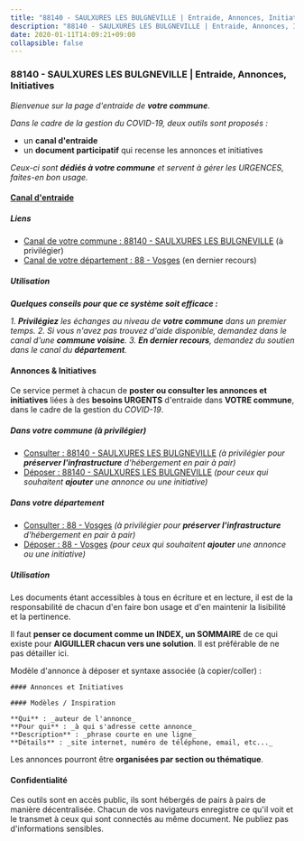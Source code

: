 ```yaml
---
title: "88140 - SAULXURES LES BULGNEVILLE | Entraide, Annonces, Initiatives"
description: "88140 - SAULXURES LES BULGNEVILLE | Entraide, Annonces, Initiatives"
date: 2020-01-11T14:09:21+09:00
collapsible: false
---
```


### 88140 - SAULXURES LES BULGNEVILLE | Entraide, Annonces, Initiatives

_Bienvenue sur la page d'entraide de **votre commune**_.

_Dans le cadre de la gestion du COVID-19, deux outils sont proposés :_

- un **canal d'entraide**
- un **document participatif** qui recense les annonces et initiatives

_Ceux-ci sont **dédiés à votre commune** et servent à gérer les URGENCES, faites-en bon usage._

#### [Canal d'entraide](https://entraide.stopcoronavirus.tech/#/channel/88140_saulxures-les-bulgneville)

##### Liens

- [Canal de votre commune : 88140 	- SAULXURES LES BULGNEVILLE](https://entraide.stopcoronavirus.tech/#/channel/88140_saulxures-les-bulgneville) (à privilégier)
- [Canal de votre département : 88 	- Vosges](https://entraide.stopcoronavirus.tech/#/channel/88_vosges) (en dernier recours)

##### Utilisation

_**Quelques conseils pour que ce système soit efficace :**_

_1. **Privilégiez** les échanges au niveau de **votre commune** dans un premier temps._
_2. Si vous n'avez pas trouvez d'aide disponible, demandez dans le canal d'une **commune voisine**._
_3. **En dernier recours**, demandez du soutien dans le canal du **département**._

#### Annonces & Initiatives


Ce service permet à chacun de **poster ou consulter les annonces et initiatives** liées à des **besoins
URGENTS** d'entraide dans **VOTRE commune**, dans le cadre de la gestion du _COVID-19_.

##### Dans votre commune (à privilégier)

- [Consulter : 88140 	- SAULXURES LES BULGNEVILLE](https://docs.stopcoronavirus.tech/#/r/markdown/88140_saulxures-les-bulgneville/4XTTMAzHLMqFvzFwuKEVep4x7WGGPuSGZBTJzWWRFbJnkm4Ky) _(à privilégier pour **préserver l'infrastructure** d'hébergement en pair à pair)_
- [Déposer : 88140 	- SAULXURES LES BULGNEVILLE](https://docs.stopcoronavirus.tech/#/w/markdown/88140_saulxures-les-bulgneville/4XTTMAzHLMqFvzFwuKEVep4x7WGGPuSGZBTJzWWRFbJnkm4Ky-K3TgUNKwuvCiMSLPmGCzTrB9aijrLUPsETUe31rfjHXxEQT1tvzBVK2JmvcgownuBf1X7R82xKPDGU1DLEXzWMpnPRedcfXtkfwEyshWX8Y7H88nymci4uTWjFt8TdYVRYsQ7Mio) _(pour ceux qui souhaitent **ajouter** une annonce ou une initiative)_

##### Dans votre département

- [Consulter : 88 	- Vosges](https://docs.stopcoronavirus.tech/#/r/markdown/88_vosges/4XTTM5gGPXdoMfm9p5dc9sEwn3JS776cHSw64JYpD4AKnKgyh) _(à privilégier pour **préserver l'infrastructure** d'hébergement en pair à pair)_
- [Déposer : 88 	- Vosges](https://docs.stopcoronavirus.tech/#/w/markdown/88_vosges/4XTTM5gGPXdoMfm9p5dc9sEwn3JS776cHSw64JYpD4AKnKgyh-K3TgUjEFywcTUHQwfrd2vcZqhoXLakdoQGFv4iriv1FKkvQkBsudnBxafkQDfPcxTDRHN5T6bYyganuvcakuKenYoB5mPLKqUBjNMwpn75GQVixUmzXGkneDufRSqDthC8iyXi1Z) _(pour ceux qui souhaitent **ajouter** une annonce ou une initiative)_


##### Utilisation

Les documents étant accessibles à tous en écriture et en lecture, il est de la
responsabilité de chacun d'en faire bon usage et d'en maintenir la lisibilité
et la pertinence.

Il faut **penser ce document comme un INDEX, un SOMMAIRE** de ce qui existe
pour **AIGUILLER chacun vers une solution**. Il est préférable de ne pas détailler ici.

Modèle d'annonce à déposer et syntaxe associée (à copier/coller) :

    #### Annonces et Initiatives

    #### Modèles / Inspiration

    **Qui** : _auteur de l'annonce_
    **Pour qui** : _à qui s'adresse cette annonce_
    **Description** : _phrase courte en une ligne_
    **Détails** : _site internet, numéro de téléphone, email, etc..._


Les annonces pourront être **organisées par section ou thématique**.

#### Confidentialité

Ces outils sont en accès public, ils sont hébergés de pairs à pairs de manière décentralisée.
Chacun de vos navigateurs enregistre ce qu'il voit et le transmet à ceux qui sont connectés au même document.
Ne publiez pas d'informations sensibles.

